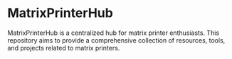 # MatrixPrinterHub
MatrixPrinterHub is a centralized hub for matrix printer enthusiasts. This repository aims to provide a comprehensive collection of resources, tools, and projects related to matrix printers.
